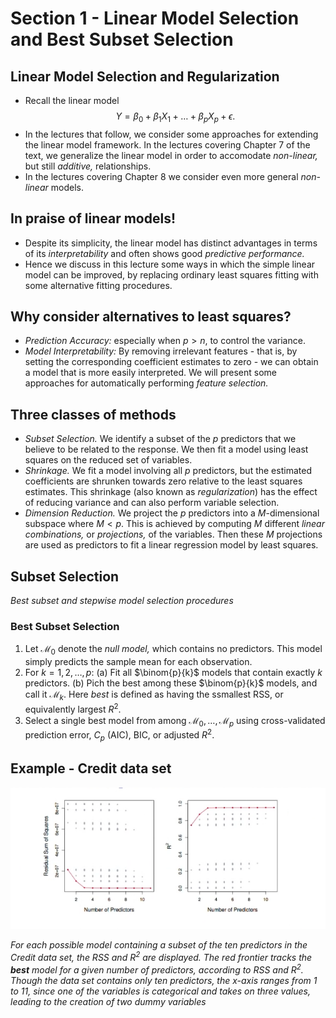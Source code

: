 # Section 1 - Linear Model Selection and Best Subset Selection
## Linear Model Selection and Regularization
* Recall the linear model
$$Y=\beta_0+\beta_1X_1+\dots+\beta_pX_p+\epsilon.$$
* In the lectures that follow, we consider some approaches for extending the linear model framework. In the lectures covering Chapter 7 of the text, we generalize the linear model in order to accomodate _non-linear,_ but still _additive,_ relationships.
* In the lectures covering Chapter $8$ we consider even more general _non-linear_ models.
## In praise of linear models!
* Despite its simplicity, the linear model has distinct advantages in terms of its _interpretability_ and often shows good _predictive performance._
* Hence we discuss in this lecture some ways in which the simple linear model can be improved, by replacing ordinary least squares fitting with some alternative fitting procedures.
## Why consider alternatives to least squares?
* _Prediction Accuracy:_ especially when $p>n,$ to control the variance.
* _Model Interpretability:_ By removing irrelevant features - that is, by setting the corresponding coefficient estimates to zero - we can obtain a model that is more easily interpreted. We will present some approaches for automatically performing _feature selection._
## Three classes of methods
* _Subset Selection._ We identify a subset of the $p$ predictors that we believe to be related to the response. We then fit a model using least squares on the reduced set of variables.
* _Shrinkage._ We fit a model involving all $p$ predictors, but the estimated coefficients are shrunken towards zero relative to the least squares estimates. This shrinkage (also known as _regularization_) has the effect of reducing variance and can also perform variable selection.
* _Dimension Reduction._ We project the $p$ predictors into a $M$-dimensional subspace where $M<p.$ This is achieved by computing $M$ different _linear combinations,_ or _projections,_ of the variables. Then these $M$ projections are used as predictors to fit a linear regression model by least squares.
## Subset Selection
_Best subset and stepwise model selection procedures_
### Best Subset Selection
1. Let $\mathcal{M}_0$ denote the _null model,_ which contains no predictors. This model simply predicts the sample mean for each observation.
2. For $k=1,2,\dots,p:$
    (a) Fit all $\binom{p}{k}$ models that contain exactly $k$ predictors.
    (b) Pich the best among these $\binom{p}{k}$ models, and call it $\mathcal{M}_k.$ Here _best_ is defined as having the ssmallest RSS, or equivalently largest $R^2.$
3. Select a single best model from among $\mathcal{M}_0,\dots,\mathcal{M}_p$ using cross-validated prediction error, $C_p$ (AIC), BIC, or adjusted $R^2.$
## Example - Credit data set
![](images/credit.png)

_For each possible model containing a subset of the ten predictors in the $\text{Credit}$ data set, the RSS and $R^2$ are displayed. The red frontier tracks the __best__ model for a given number of predictors, according to RSS and $R^2.$ Though the data set contains only ten predictors, the $x$-axis ranges from $1$ to $11,$ since one of the variables is categorical and takes on three values, leading to the creation of two dummy variables_